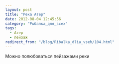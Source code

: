 ```yaml
---
layout: post
title: "Река Атер"
date: 2012-08-04 12:45:56
category: "Рыбалка_для_всех"
tags:
  - Атер
  - пейзаж
redirect_from: "/blog/Ribalka_dlia_vseh/104.html"
---
```

Можно полюбоваться пейзажами реки
